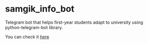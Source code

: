 # samgik_info_bot

Telegram bot that helps first-year students adapt to university using python-telegram-bot library.

You can check it [here](https://t.me/samgik_info_bot)